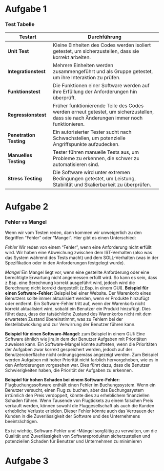 # Aufgabe 1
### Test Tabelle

| Testart           | Durchführung                                                                                       |
|-------------------|----------------------------------------------------------------------------------------------------|
| **Unit Test**        | Kleine Einheiten des Codes werden isoliert getestet, um sicherzustellen, dass sie korrekt arbeiten. |
| **Integrationstest** | Mehrere Einheiten werden zusammengeführt und als Gruppe getestet, um ihre Interaktion zu prüfen.   |
| **Funktionstest**   | Die Funktionen einer Software werden auf ihre Erfüllung der Anforderungen hin überprüft.            |
| **Regressionstest**   | Früher funktionierende Teile des Codes werden erneut getestet, um sicherzustellen, dass sie nach Änderungen immer noch funktionieren.|
| **Penetration Testing** | Ein autorisierter Tester sucht nach Schwachstellen, um potenzielle Angriffspunkte aufzudecken.      |
| **Manuelles Testing**   | Tester führen manuelle Tests aus, um Probleme zu erkennen, die schwer zu automatisieren sind.      |
| **Stress Testing**    | Die Software wird unter extremen Bedingungen getestet, um Leistung, Stabilität und Skalierbarkeit zu überprüfen. |


# Aufgabe 2
### Fehler vs Mangel
Wenn wir vom Testen reden, dann kommen wir unweigerlich zu den Begriffen “Fehler” oder “Mangel”. Hier gibt es einen Unterschied:

*Fehler*
Wir reden von einem “Fehler”, wenn eine Anforderung nicht erfüllt wird. Wir haben eine Abweichung zwischen dem IST-Verhalten (also was das System während des Tests macht) und dem SOLL-Verhalten (was in der Spezifikation oder in den Anforderungen festgelegt wurde).

*Mangel*
Ein Mangel liegt vor, wenn eine gestellte Anforderung oder eine berechtigte Erwartung nicht angemessen erfüllt wird. So kann es sein, dass z.Bsp. eine Berechnung korrekt ausgeführt wird, jedoch wird die Berechnung nicht korrekt dargestellt (z.Bsp. in einem GUI).
**Beispiel für einen Software-Fehler:**
Beispiel bei einer Website. Der Warenkorb eines Benutzers sollte immer aktualisiert werden, wenn er Produkte hinzufügt oder entfernt. Ein Software-Fehler tritt auf, wenn der Warenkorb nicht korrekt aktualisiert wird, sobald ein Benutzer ein Produkt hinzufügt. Dies führt dazu, dass der tatsächliche Zustand des Warenkorbs nicht mit dem erwarteten Zustand übereinstimmt, was zu Fehlern bei der Bestellabwicklung und zur Verwirrung der Benutzer führen kann.

**Beispiel für einen Software-Mangel:**
zum Beispiel in einem GUI: Eine Software ähnlich wie jira,in dem der Benutzer Aufgaben mit Prioritäten zuweisen kann. Ein Software-Mangel könnte auftreten, wenn die Prioritäten der Aufgaben zwar korrekt gespeichert werden, jedoch auf der Benutzeroberfläche nicht ordnungsgemäss angezeigt werden. Zum Beispiel werden Aufgaben mit hoher Priorität nicht farblich hervorgehoben, wie es in den Anforderungen vorgesehen war. Dies führt dazu, dass die Benutzer Schwierigkeiten haben, die Priorität der Aufgaben zu erkennen.

**Beispiel für hohen Schaden bei einem Software-Fehler:**
Flugbuchungssoftware enthält einen Fehler im Buchungssystem. Wenn ein Benutzer versucht, einen Flug zu buchen, aber das Buchungssystem irrtümlich den Preis verdoppelt, könnte dies zu erheblichem finanziellen Schaden führen. Wenn Tausende von Flugtickets zu einem falschen Preis verkauft werden, können sowohl die Fluggesellschaft als auch die Kunden erhebliche Verluste erleiden. Dieser Fehler könnte auch das Vertrauen der Kunden in die Zuverlässigkeit der Software und des Unternehmens beeinträchtigen.

Es ist wichtig, Software-Fehler und -Mängel sorgfältig zu verwalten, um die Qualität und Zuverlässigkeit von Softwareprodukten sicherzustellen und potenziellen Schaden für Benutzer und Unternehmen zu minimieren

# Aufgabe 3
